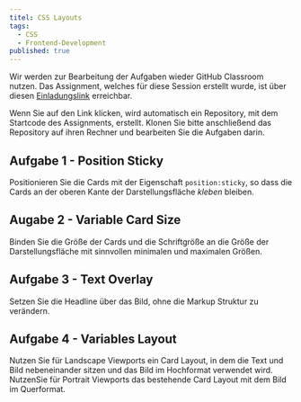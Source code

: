 ```yaml
---
titel: CSS Layouts
tags: 
  - CSS
  - Frontend-Development
published: true
---
```



Wir werden zur Bearbeitung der Aufgaben wieder GitHub Classroom nutzen. Das Assignment, welches für diese Session erstellt wurde, ist über diesen [Einladungslink](https://classroom.github.com/a/UnR-m8ET) erreichbar.

Wenn Sie auf den Link klicken, wird automatisch ein Repository, mit dem Startcode des Assignments, erstellt. Klonen Sie bitte anschließend das Repository auf ihren Rechner und bearbeiten Sie die Aufgaben darin.

## Aufgabe 1 - Position Sticky
Positionieren Sie die Cards mit der Eigenschaft `position:sticky`, so dass die Cards an der oberen Kante der Darstellungsfläche *kleben* bleiben.

## Augabe 2 - Variable Card Size
Binden Sie die Größe der Cards und die Schriftgröße an die Größe der Darstellungsfläche mit sinnvollen minimalen und maximalen Größen.

## Aufgabe 3 - Text Overlay
Setzen Sie die Headline über das Bild, ohne die Markup Struktur zu verändern.

## Aufgabe 4 - Variables Layout
Nutzen Sie für Landscape Viewports ein Card Layout, in dem die Text und Bild nebeneinander sitzen und das Bild im Hochformat verwendet wird. NutzenSie für Portrait Viewports das bestehende Card Layout mit dem Bild im Querformat.
